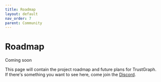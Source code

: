```yaml
---
title: Roadmap
layout: default
nav_order: 7
parent: Community
---
```


# Roadmap

Coming soon

This page will contain the project roadmap and future plans for TrustGraph.
If there's something you want to see here, come join the
[Discord](support/).



